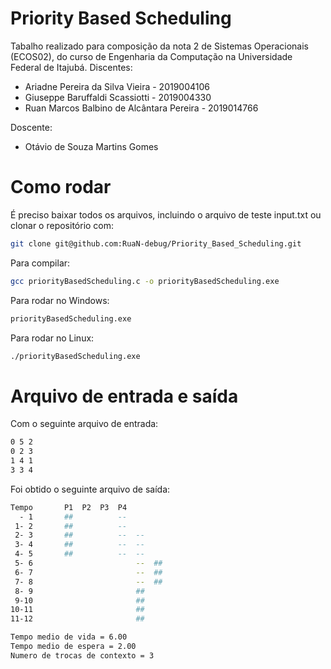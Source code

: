 # Priority Based Scheduling

Tabalho realizado para composição da nota 2 de Sistemas Operacionais (ECOS02), do curso de Engenharia da Computação na Universidade Federal de Itajubá.
Discentes: 
  - Ariadne Pereira da Silva Vieira - 2019004106
  - Giuseppe Baruffaldi Scassiotti - 2019004330
  - Ruan Marcos Balbino de Alcântara Pereira - 2019014766

Doscente:
  - Otávio de Souza Martins Gomes

# Como rodar

É preciso baixar todos os arquivos, incluindo o arquivo de teste input.txt ou clonar o repositório com:

```sh
git clone git@github.com:RuaN-debug/Priority_Based_Scheduling.git
```

Para compilar:

```sh
gcc priorityBasedScheduling.c -o priorityBasedScheduling.exe
```

Para rodar no Windows:

```sh
priorityBasedScheduling.exe
```

Para rodar no Linux:

```sh
./priorityBasedScheduling.exe
```

# Arquivo de entrada e saída

Com o seguinte arquivo de entrada:
```sh
0 5 2
0 2 3
1 4 1
3 3 4
```
Foi obtido o seguinte arquivo de saída:

```sh
Tempo		P1	P2	P3	P4
  - 1		##			--		
 1- 2		##			--		
 2- 3		##			--	--
 3- 4		##			--	--
 4- 5		##			--	--
 5- 6						--	##
 6- 7						--	##
 7- 8						--	##
 8- 9						##		
 9-10						##		
10-11						##		
11-12						##		

Tempo medio de vida = 6.00
Tempo medio de espera = 2.00
Numero de trocas de contexto = 3
```
